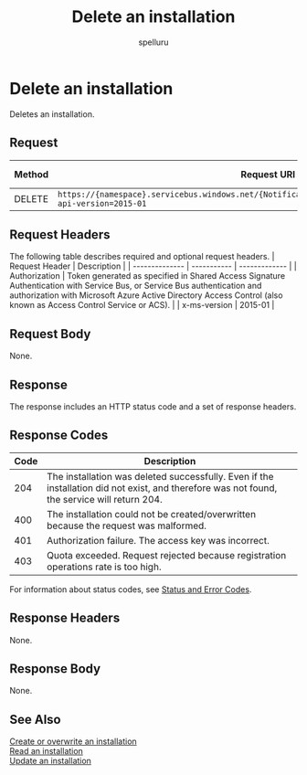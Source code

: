 ﻿---
title: "Delete an installation"
ms.custom: ""
ms.date: "2019-04-05"
ms.prod: "azure"
ms.reviewer: ""
ms.service: "notification-hubs"
ms.suite: ""
ms.tgt_pltfrm: ""
ms.topic: "reference"
author: "spelluru"
ms.author: "spelluru"
manager: "timlt"

---

# Delete an installation
Deletes an installation.

## Request

| Method | Request URI | HTTP version | 
| ------ | ----------- | ------------ | 
| DELETE | `https://{namespace}.servicebus.windows.net/{NotificationHub}/installations/installationId?api-version=2015-01` | HTTP/1.1 |

## Request Headers

The following table describes required and optional request headers.
| Request Header | Description | 
| -------------- | ----------- | ------------- | 
| Authorization | Token generated as specified in Shared Access Signature Authentication with Service Bus, or Service Bus authentication and authorization with Microsoft Azure Active Directory Access Control (also known as Access Control Service or ACS). |
| x-ms-version | 2015-01 | 

## Request Body

None.

## Response

The response includes an HTTP status code and a set of response headers.

## Response Codes

| Code | Description | 
| ---- | ----------- | 
| 204 | The installation was deleted successfully. Even if the installation did not exist, and therefore was not found, the service will return 204. |
| 400 | The installation could not be created/overwritten because the request was malformed. |
| 401 | Authorization failure. The access key was incorrect. | 
| 403 | Quota exceeded. Request rejected because registration operations rate is too high. |

For information about status codes, see [Status and Error Codes](/rest/api/storageservices/Common-REST-API-Error-Codes).

## Response Headers

None.

## Response Body

None.

## See Also

[Create or overwrite an installation](create-overwrite-installation.md)  
[Read an installation](read-installation.md)  
[Update an installation](update-installation.md)

